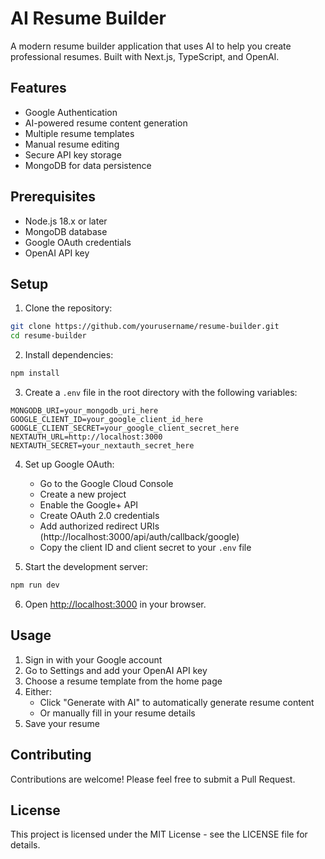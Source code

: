 # AI Resume Builder

A modern resume builder application that uses AI to help you create professional resumes. Built with Next.js, TypeScript, and OpenAI.

## Features 

- Google Authentication
- AI-powered resume content generation
- Multiple resume templates
- Manual resume editing
- Secure API key storage
- MongoDB for data persistence

## Prerequisites

- Node.js 18.x or later
- MongoDB database
- Google OAuth credentials
- OpenAI API key

## Setup

1. Clone the repository:
```bash
git clone https://github.com/yourusername/resume-builder.git
cd resume-builder
```

2. Install dependencies:
```bash
npm install
```

3. Create a `.env` file in the root directory with the following variables:
```env
MONGODB_URI=your_mongodb_uri_here
GOOGLE_CLIENT_ID=your_google_client_id_here
GOOGLE_CLIENT_SECRET=your_google_client_secret_here
NEXTAUTH_URL=http://localhost:3000
NEXTAUTH_SECRET=your_nextauth_secret_here
```

4. Set up Google OAuth:
   - Go to the Google Cloud Console
   - Create a new project
   - Enable the Google+ API
   - Create OAuth 2.0 credentials
   - Add authorized redirect URIs (http://localhost:3000/api/auth/callback/google)
   - Copy the client ID and client secret to your `.env` file

5. Start the development server:
```bash
npm run dev
```

6. Open [http://localhost:3000](http://localhost:3000) in your browser.

## Usage

1. Sign in with your Google account
2. Go to Settings and add your OpenAI API key
3. Choose a resume template from the home page
4. Either:
   - Click "Generate with AI" to automatically generate resume content
   - Or manually fill in your resume details
5. Save your resume

## Contributing

Contributions are welcome! Please feel free to submit a Pull Request.

## License

This project is licensed under the MIT License - see the LICENSE file for details.
